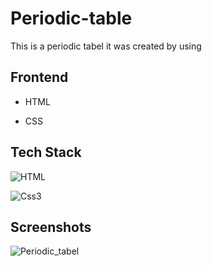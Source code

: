 
# Periodic-table

This is a periodic tabel it was created by using


## Frontend

- HTML

- CSS


## Tech Stack

![HTML](https://img.shields.io/badge/HTML-239120?style=for-the-badge&logo=html5&logoColor=white)

![Css3](https://img.shields.io/badge/CSS3-1572B6?style=for-the-badge&logo=css3&logoColor=white)
## Screenshots

![Periodic_tabel](https://github.com/vetrikumar4/Periodic-tabel/assets/46168078/f85122fc-4fee-4331-aaf1-5ccb340dac6d)

